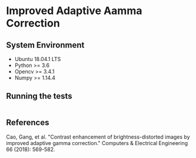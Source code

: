 # Improved Adaptive Aamma Correction

## System Environment
- Ubuntu 18.04.1 LTS
- Python >= 3.6
- Opencv >= 3.4.1
- Numpy >= 1.14.4

## Running the tests
```
```

## References
Cao, Gang, et al. "Contrast enhancement of brightness-distorted images by improved adaptive gamma correction." Computers & Electrical Engineering 66 (2018): 569-582.
